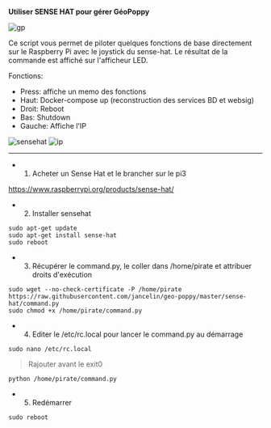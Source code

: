 **Utiliser SENSE HAT pour gérer GéoPoppy**

![gp](https://cloud.githubusercontent.com/assets/6421175/19477013/7c34ac70-953c-11e6-93ea-7f4f46eae5bd.gif)

Ce script vous permet de piloter quelques fonctions de base directement sur le Raspberry Pi avec le joystick du sense-hat. Le résultat de la commande est affiché sur l'afficheur LED.

Fonctions:

* Press: affiche un memo des fonctions
* Haut: Docker-compose up (reconstruction des services BD et websig)
* Droit: Reboot
* Bas: Shutdown
* Gauche: Affiche l'IP

![sensehat](https://cloud.githubusercontent.com/assets/6421175/19476680/bd946978-953a-11e6-9a9e-8cc5e0315c41.png)
![ip](https://cloud.githubusercontent.com/assets/6421175/19476929/051a0964-953c-11e6-9fdd-db5c2fad2e5b.gif)

------------------------------------------

* 1. Acheter un Sense Hat et le brancher sur le pi3

https://www.raspberrypi.org/products/sense-hat/

* 2. Installer sensehat

```
sudo apt-get update
sudo apt-get install sense-hat
sudo reboot
```

* 3. Récupérer le command.py, le coller dans /home/pirate et attribuer droits d'exécution

```
sudo wget --no-check-certificate -P /home/pirate https://raw.githubusercontent.com/jancelin/geo-poppy/master/sense-hat/command.py
sudo chmod +x /home/pirate/command.py
```

* 4. Editer le /etc/rc.local pour lancer le command.py au démarrage

```
sudo nano /etc/rc.local
```

>Rajouter avant le exit0

```
python /home/pirate/command.py
```

* 5. Redémarrer

```.
sudo reboot
```
